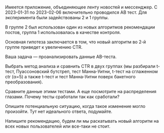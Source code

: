 Имеется приложение, объединяющее ленту новостей и мессенджер. С 2023-01-31 по 2023-02-06 включительно проводился АВ тест. Для эксперимента были задействованы 2 и 1 группы. 

В группе 2 был использован один из новых алгоритмов рекомендации постов, группа 1 использовалась в качестве контроля. 

Основная гипотеза заключается в том, что новый алгоритм во 2-й группе приведет к увеличению CTR. 

Ваша задача — проанализировать данные АB-теста. 

Выбрать метод анализа и сравнить CTR в двух группах (мы разбирали t-тест, Пуассоновский бутстреп, тест Манна-Уитни, t-тест на сглаженном ctr (α=5) а также t-тест и тест Манна-Уитни поверх бакетного преобразования).

Сравните данные этими тестами. А еще посмотрите на распределения глазами. Почему тесты сработали так как сработали? 

Опишите потенциальную ситуацию, когда такое изменение могло произойти. Тут нет идеального ответа, подумайте.

Напишите рекомендацию, будем ли мы раскатывать новый алгоритм на всех новых пользователей или все-таки не стоит.
